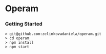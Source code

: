 # Operam

### Getting Started

```
> git@github.com:zelinkovadaniela/operam.git
> cd operam
> npm install
> npm start
```
